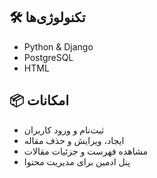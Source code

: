 ## 🛠️ تکنولوژی‌ها
- Python & Django
- PostgreSQL
- HTML


## 📦 امکانات
- ثبت‌نام و ورود کاربران
- ایجاد، ویرایش و حذف مقاله
- مشاهده فهرست و جزئیات مقالات
- پنل ادمین برای مدیریت محتوا
